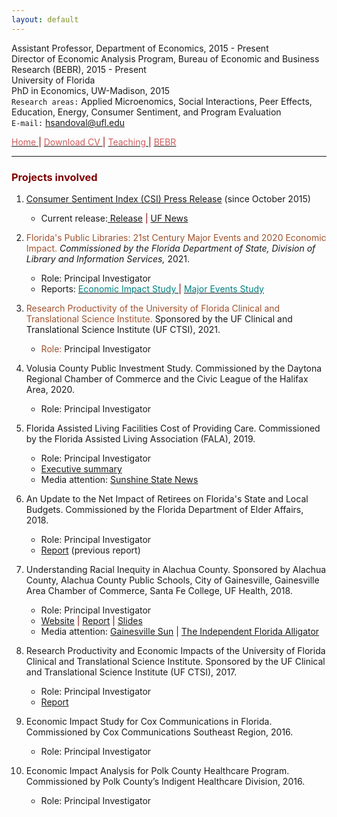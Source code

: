 ```yaml
---
layout: default
---
```


Assistant Professor, Department of Economics, 2015 - Present  
Director of Economic Analysis Program, Bureau of Economic and Business Research (BEBR), 2015 - Present  
University of Florida  
PhD in Economics, UW-Madison, 2015  
`Research areas:` Applied Microenomics, Social Interactions, Peer Effects, Education, Energy, Consumer Sentiment, and Program Evaluation  
`E-mail:` [hsandoval@ufl.edu](mailto:hsandoval@ufl.edu) 


[<span style="color: IndianRed"> Home </span>](index.html) <span style="color: maroon"> &#124; </span> <a href="https://hhsandoval.github.io/CVHHSG.pdf" target="_blank"> <span style="color: IndianRed"> Download CV </span> </a> <span style="color: maroon"> &#124; </span> [<span style="color: IndianRed"> Teaching </span>](teaching.html) <span style="color: maroon"> &#124; </span> [<span style="color: IndianRed"> BEBR </span>](bebr.html)

* * *

### <span style="color: maroon"> Projects involved </span>


1. [Consumer Sentiment Index (CSI) Press Release](https://www.bebr.ufl.edu/florida-consumer-sentiment/) (since October 2015)
    * Current release:[ Release](https://www.bebr.ufl.edu/wp-content/uploads/2022/05/csi_2022_31_may.pdf) <span style="color: maroon"> &#124; </span> [UF News](https://news.ufl.edu/2022/06/may-consumer-sentiment-falls/)

2. <span style="color: Sienna"> Florida's Public Libraries: 21st Century Major Events and 2020 Economic Impact. </span> *Commissioned by the Florida Department of State, Division of Library and Information Services,* 2021. 
    * Role: Principal Investigator 
    * Reports: [<span style="color: teal"> Economic Impact Study </span>](https://dos.myflorida.com/library-archives/library-development/data/economic-impact/) <span style="color: maroon"> &#124; </span> [<span style="color: teal"> Major Events Study </span>](https://dos.myflorida.com/library-archives/library-development/data/major-events/)

3. <span style="color: Sienna"> Research Productivity of the University of Florida Clinical and Translational Science Institute. </span> Sponsored by the UF Clinical and Translational Science Institute (UF CTSI), 2021. 
    * <span style="color: Sienna"> Role: </span>  Principal Investigator 

4. Volusia County Public Investment Study. Commissioned by the Daytona Regional Chamber of Commerce and the Civic League of the Halifax Area, 2020. 
    * Role: Principal Investigator 

5. Florida Assisted Living Facilities Cost of Providing Care. Commissioned by the Florida Assisted Living Association (FALA), 2019.
    * Role: Principal Investigator 
    * [Executive summary](https://www.fala.org/ALF-Cost-of-Care-Study.html)
    * Media attention: [Sunshine State News](http://www.sunshinestatenews.com/story/florida-alfs-face-rising-cost-few-skilled-workers)

6. An Update to the Net Impact of Retirees on Florida's State and Local Budgets. Commissioned by the Florida Department of Elder Affairs, 2018.
    * Role: Principal Investigator 
    * [Report](https://elderaffairs.org/wp-content/uploads/Retiree-Net-Impact-on-Floridas-Budgets-1.pdf) (previous report)

7. Understanding Racial Inequity in Alachua County. Sponsored by Alachua County, Alachua County Public Schools, City of Gainesville, Gainesville Area Chamber of Commerce, Santa Fe College, UF Health, 2018.
    * Role: Principal Investigator 
    * [Website](https://www.bebr.ufl.edu/economics/racial-inequity) <span style="color: maroon"> &#124; </span> [Report](https://www.bebr.ufl.edu/sites/default/files/Research%20Reports/ri1_baseline_report.pdf) <span style="color: maroon"> &#124; </span> [Slides](https://www.bebr.ufl.edu/sites/default/files/Research%20Reports/ri3_presentation_slides.pdf)
    * Media attention: [Gainesville Sun](http://www.gainesville.com/news/20180113/disparity-study-alachua-county-blacks-face-bigger-hurdles?start=2) <span style="color: maroon"> &#124; </span> [The Independent Florida Alligator](https://www.alligator.org/news/uf-researchers-released-a-report-on-alachua-county-s-racial/article_9ddb58aa-fa22-11e7-8e34-a726da16f65c.html) 

8. Research Productivity and Economic Impacts of the University of Florida Clinical and Translational Science Institute. Sponsored by the UF Clinical and Translational Science Institute (UF CTSI), 2017.
    * Role: Principal Investigator
    * [Report](https://www.ctsi.ufl.edu/about/research-initiatives/economic-impact-analysis/) 

9. Economic Impact Study for Cox Communications in Florida. Commissioned by Cox Communications Southeast Region, 2016.
    * Role: Principal Investigator 

10. Economic Impact Analysis for Polk County Healthcare Program. Commissioned by Polk County’s Indigent Healthcare Division, 2016.
    * Role: Principal Investigator 
